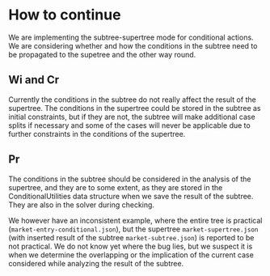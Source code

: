 # How to continue

We are implementing the subtree-supertree mode for conditional actions.
We are considering whether and how the conditions in the subtree need to be propagated to the supetree and the other way round.

## Wi and Cr

Currently the conditions in the subtree do not really affect the result of the supertree.
The conditions in the supertree could be stored in the subtree as initial constraints, but if they are not,
the subtree will make additional case splits if necessary and some of the cases will never be applicable due
to further constraints in the conditions of the supertree.

## Pr

The conditions in the subtree should be considered in the analysis of the supertree, and they are to
some extent, as they are stored in the ConditionalUtilities data structure when we save the result of the subtree.
They are also in the solver during checking.

We however have an inconsistent example, where the entire tree is practical (`market-entry-conditional.json`), but the
supertree `market-supertree.json` (with inserted result of the subtree `market-subtree.json`) is reported to be
not practical. We do not know yet where the bug lies, but we suspect it is when we determine the overlapping or the
implication of the current case considered while analyzing the result of the subtree.